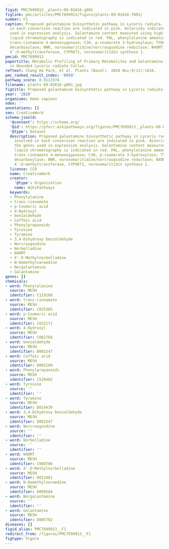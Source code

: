 ```yaml
---
figid: PMC7699913__plants-09-01616-g001
figlink: pmc/articles/PMC7699913/figure/plants-09-01616-f001/
number: F1
caption: Proposed galantamine biosynthetic pathway in Lycoris radiata. Enzymes involved
  in each conversion reaction are indicated in pink. Asterisks indicate the genes
  used in expression analysis. Galantamine content measured using high-performance
  liquid chromatography is indicated in red. PAL, phenylalanine ammonia-lyase; C4H,
  trans-cinnamate 4-monooxygenase; C3H, p-coumarate 3-hydroxylase; TYDC, tyrosine
  decarboxylase; NNR, noroxomaritidine/norcraugsodine reductase; N4OMT, norbelladine
  4′-O-methyltransferase, CYP96T1, noroxomaritidin synthase 1.
pmcid: PMC7699913
papertitle: Metabolic Profiling of Primary Metabolites and Galantamine Biosynthesis
  in Wounded Lycoris radiata Callus.
reftext: Chang Ha Park, et al. Plants (Basel). 2020 Nov;9(11):1616.
pmc_ranked_result_index: '6059'
pathway_score: 0.9113376
filename: plants-09-01616-g001.jpg
figtitle: Proposed galantamine biosynthetic pathway in Lycoris radiata
year: '2020'
organisms: Homo sapiens
ndex: ''
annotations: []
seo: CreativeWork
schema-jsonld:
  '@context': https://schema.org/
  '@id': https://pfocr.wikipathways.org/figures/PMC7699913__plants-09-01616-g001.html
  '@type': Dataset
  description: Proposed galantamine biosynthetic pathway in Lycoris radiata. Enzymes
    involved in each conversion reaction are indicated in pink. Asterisks indicate
    the genes used in expression analysis. Galantamine content measured using high-performance
    liquid chromatography is indicated in red. PAL, phenylalanine ammonia-lyase; C4H,
    trans-cinnamate 4-monooxygenase; C3H, p-coumarate 3-hydroxylase; TYDC, tyrosine
    decarboxylase; NNR, noroxomaritidine/norcraugsodine reductase; N4OMT, norbelladine
    4′-O-methyltransferase, CYP96T1, noroxomaritidin synthase 1.
  license: CC0
  name: CreativeWork
  creator:
    '@type': Organization
    name: WikiPathways
  keywords:
  - Phenylalanine
  - trans-cinnamate
  - p-Coumaric acid
  - 4-Nydroxyl
  - benzaldehyde
  - Caffeic acid
  - Phenylpropanoids
  - Tyrosine
  - Tyramine
  - 3,4-Dihydroxy benzaldehyde
  - Norcraugsodine
  - Norbelladine
  - N4OMT
  - 4'-O-Methylnorbelladine
  - N-Demethylnarwedine
  - Norgalantamine
  - Galantamine
genes: []
chemicals:
- word: Phenylalanine
  source: MESH
  identifier: C119108
- word: trans-cinnamate
  source: MESH
  identifier: C025385
- word: p-Coumaric acid
  source: MESH
  identifier: C032171
- word: 4-Nydroxyl
  source: MESH
  identifier: C082768
- word: benzaldehyde
  source: MESH
  identifier: D001547
- word: Caffeic acid
  source: MESH
  identifier: D002109
- word: Phenylpropanoids
  source: MESH
  identifier: C520402
- word: Tyrosine
  source: ''
  identifier: ''
- word: Tyramine
  source: MESH
  identifier: D014439
- word: 3,4-Dihydroxy benzaldehyde
  source: MESH
  identifier: D001547
- word: Norcraugsodine
  source: ''
  identifier: ''
- word: Norbelladine
  source: ''
  identifier: ''
- word: N4OMT
  source: MESH
  identifier: C060706
- word: 4'-O-Methylnorbelladine
  source: MESH
  identifier: D013481
- word: N-Demethylnarwedine
  source: MESH
  identifier: D009584
- word: Norgalantamine
  source: ''
  identifier: ''
- word: Galantamine
  source: MESH
  identifier: D005702
diseases: []
figid_alias: PMC7699913__F1
redirect_from: /figures/PMC7699913__F1
figtype: Figure
---
```

